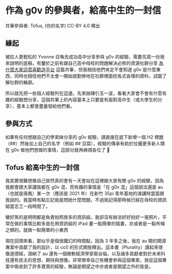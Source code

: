 # 作為 g0v 的參與者，給高中生的一封信

共筆參與者: Tofus, (你的名字)
CC-BY 4.0 釋出

## 緣起
被拉人更輕松的 Yvonne 召喚去成功高中分享參與 g0v 的經驗，需要先寫一份用來說明的底稿，有鑒於之前有跟自己高中母校的問題解決必修的資源社群分享 [為什麼大家這麼喜歡造平台](/DkNfA2khSuaaZPH_8pCOtg) 這篇共筆，但我相信他們肯定不會知道 g0v 是什麼東西，同時也相信他們不太會一開始就勤勞地在社群裡面挖各式各樣的資料，試圖了解社群的輪廓。

所以就先把一些個人經驗列在這邊。先來拋磚引玉一波，看看大家會不會有什麼有趣的經驗想分享，這個共筆上的內容基本上只要是有面對高中生（或大學生的分享），基本上都會盡量發給他們看。

## 參與方式
如果有任何想跟自己的學弟妹分享的 g0v 經驗，請直接在底下新增一個 H2 標題（##）然後加上自己的名字（例如 ## 豆腐），經驗的傳承有助於拉攏更多新人類在 g0v 做他們想做的事情，這部分就再麻煩各位了 🙇

## Tofus 給高中生的一封信

我其實很難想像自己居然真的會有一天會站在這裡跟大家有關 g0v 的經驗，因為我都會跟大家講我都在 g0v 混，而有趣的事情是「在 g0v 混」這個說法還是 au（也就是唐鳳）某一次（應該是 2021 年）在新竹 35pi 青年基地的演講時當面跟我說的。我當時有點忘記我是問她什麼問題，不過我記得那時候已經在母校的資訊組當志工一段時間了。

蠻好笑的是明明都是負責拍照居多的資訊組，我卻沒有辦法好好拍好一張照片，平常在做的事情比較多是在用資訊組的 iPad 畫一點簡單的插畫，亦或者是一點布條之類的。就做一點簡單的小東西

現在回頭來看，那似乎是個很魔幻的時間點，因為 3 年多之後，我在 au 開的開源專案中貢獻了我的設計，以 cc0 的形式開放釋出。這本書（Plurality）讀起來很像道德經，涵納了 au 還有一個微軟經濟學家衛谷倫，以及諸多貢獻者對於未來科技還有民主的思想、期待與想像。非常榮幸自己有機會參與這個專案，我從這個專案中吸收到了許多寶貴的經驗，無論是期望之中亦或者是期望之外的皆是。

